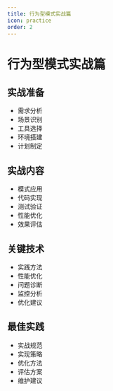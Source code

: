 ```yaml
---
title: 行为型模式实战篇
icon: practice
order: 2
---
```


# 行为型模式实战篇

## 实战准备
- 需求分析
- 场景识别
- 工具选择
- 环境搭建
- 计划制定

## 实战内容
- 模式应用
- 代码实现
- 测试验证
- 性能优化
- 效果评估

## 关键技术
- 实践方法
- 性能优化
- 问题诊断
- 监控分析
- 优化建议

## 最佳实践
- 实战规范
- 实现策略
- 优化方法
- 评估方案
- 维护建议
